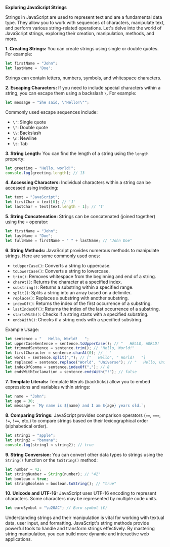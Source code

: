 **Exploring JavaScript Strings**

Strings in JavaScript are used to represent text and are a fundamental data type. They allow you to work with sequences of characters, manipulate text, and perform various string-related operations. Let's delve into the world of JavaScript strings, exploring their creation, manipulation, methods, and more.

**1. Creating Strings:**
You can create strings using single or double quotes. For example:

```javascript
let firstName = "John";
let lastName = 'Doe';
```

Strings can contain letters, numbers, symbols, and whitespace characters.

**2. Escaping Characters:**
If you need to include special characters within a string, you can escape them using a backslash `\`. For example:

```javascript
let message = "She said, \"Hello!\"";
```

Commonly used escape sequences include:
- `\'`: Single quote
- `\"`: Double quote
- `\\`: Backslash
- `\n`: Newline
- `\t`: Tab

**3. String Length:**
You can find the length of a string using the `length` property:

```javascript
let greeting = "Hello, world!";
console.log(greeting.length); // 13
```

**4. Accessing Characters:**
Individual characters within a string can be accessed using indexing:

```javascript
let text = "JavaScript";
let firstChar = text[0]; // 'J'
let lastChar = text[text.length - 1]; // 't'
```

**5. String Concatenation:**
Strings can be concatenated (joined together) using the `+` operator:

```javascript
let firstName = "John";
let lastName = "Doe";
let fullName = firstName + " " + lastName; // "John Doe"
```

**6. String Methods:**
JavaScript provides numerous methods to manipulate strings. Here are some commonly used ones:

- `toUpperCase()`: Converts a string to uppercase.
- `toLowerCase()`: Converts a string to lowercase.
- `trim()`: Removes whitespace from the beginning and end of a string.
- `charAt()`: Returns the character at a specified index.
- `substring()`: Returns a substring within a specified range.
- `split()`: Splits a string into an array based on a delimiter.
- `replace()`: Replaces a substring with another substring.
- `indexOf()`: Returns the index of the first occurrence of a substring.
- `lastIndexOf()`: Returns the index of the last occurrence of a substring.
- `startsWith()`: Checks if a string starts with a specified substring.
- `endsWith()`: Checks if a string ends with a specified substring.

Example Usage:

```javascript
let sentence = "   Hello, World!   ";
let upperCaseSentence = sentence.toUpperCase(); // "   HELLO, WORLD!   "
let trimmedSentence = sentence.trim(); // "Hello, World!"
let firstCharacter = sentence.charAt(0); // ' '
let words = sentence.split(","); // ["   Hello", " World!   "]
let replaced = sentence.replace("World", "Universe"); // "   Hello, Universe!   "
let indexOfComma = sentence.indexOf(","); // 8
let endsWithExclamation = sentence.endsWith("!"); // false
```

**7. Template Literals:**
Template literals (backticks) allow you to embed expressions and variables within strings:

```javascript
let name = "John";
let age = 30;
let message = `My name is ${name} and I am ${age} years old.`;
```

**8. Comparing Strings:**
JavaScript provides comparison operators (`==`, `===`, `!=`, `!==`, etc.) to compare strings based on their lexicographical order (alphabetical order).

```javascript
let string1 = "apple";
let string2 = "banana";
console.log(string1 < string2); // true
```

**9. String Conversion:**
You can convert other data types to strings using the `String()` function or the `toString()` method:

```javascript
let number = 42;
let stringNumber = String(number); // "42"
let boolean = true;
let stringBoolean = boolean.toString(); // "true"
```

**10. Unicode and UTF-16:**
JavaScript uses UTF-16 encoding to represent characters. Some characters may be represented by multiple code units.

```javascript
let euroSymbol = "\u20AC"; // Euro symbol (€)
```

Understanding strings and their manipulation is vital for working with textual data, user input, and formatting. JavaScript's string methods provide powerful tools to handle and transform strings effectively. By mastering string manipulation, you can build more dynamic and interactive web applications.